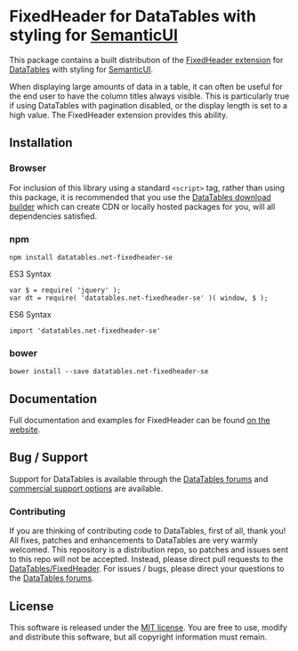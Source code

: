 # FixedHeader for DataTables with styling for [SemanticUI](https://semantic-ui.com/)

This package contains a built distribution of the [FixedHeader extension](https://datatables.net/extensions/fixedheader) for [DataTables](https://datatables.net/) with styling for [SemanticUI](https://semantic-ui.com/).

When displaying large amounts of data in a table, it can often be useful for the end user to have the column titles always visible. This is particularly true if using DataTables with pagination disabled, or the display length is set to a high value. The FixedHeader extension provides this ability.


## Installation

### Browser

For inclusion of this library using a standard `<script>` tag, rather than using this package, it is recommended that you use the [DataTables download builder](//datatables.net/download) which can create CDN or locally hosted packages for you, will all dependencies satisfied.

### npm

```
npm install datatables.net-fixedheader-se
```

ES3 Syntax
```
var $ = require( 'jquery' );
var dt = require( 'datatables.net-fixedheader-se' )( window, $ );
```

ES6 Syntax
```
import 'datatables.net-fixedheader-se'
```

### bower

```
bower install --save datatables.net-fixedheader-se
```



## Documentation

Full documentation and examples for FixedHeader can be found [on the website](https://datatables.net/extensions/fixedheader).


## Bug / Support

Support for DataTables is available through the [DataTables forums](//datatables.net/forums) and [commercial support options](//datatables.net/support) are available.


### Contributing

If you are thinking of contributing code to DataTables, first of all, thank you! All fixes, patches and enhancements to DataTables are very warmly welcomed. This repository is a distribution repo, so patches and issues sent to this repo will not be accepted. Instead, please direct pull requests to the [DataTables/FixedHeader](http://github.com/DataTables/FixedHeader). For issues / bugs, please direct your questions to the [DataTables forums](//datatables.net/forums).


## License

This software is released under the [MIT license](//datatables.net/license). You are free to use, modify and distribute this software, but all copyright information must remain.

